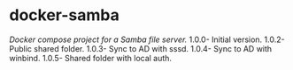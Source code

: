 # docker-samba
*Docker compose project for a Samba file server.*
1.0.0- Initial version.
1.0.2- Public shared folder.
1.0.3- Sync to AD with sssd.
1.0.4- Sync to AD with winbind.
1.0.5- Shared folder with local auth.

